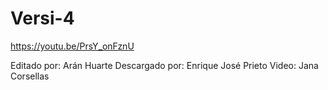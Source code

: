 # Versi-4
https://youtu.be/PrsY_onFznU

Editado por: Arán Huarte
Descargado por: Enrique José Prieto
Video: Jana Corsellas
